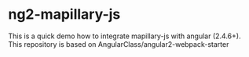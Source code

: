 # ng2-mapillary-js

This is a quick demo how to integrate mapillary-js with angular (2.4.6+). This repository is based on AngularClass/angular2-webpack-starter
